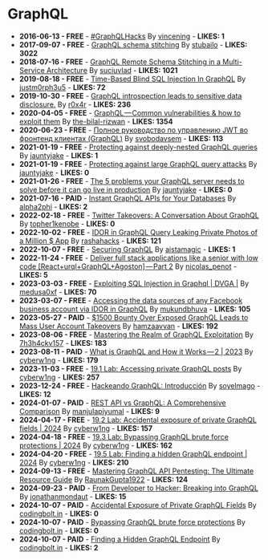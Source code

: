 # GraphQL

- **2016-06-13 - FREE** - [#GraphQLHacks](https://medium.com/scaphold/graphqlhacks-4675faab7547)  By  [vincening](https://medium.com/@vincening) - **LIKES: 1**
- **2017-09-07 - FREE** - [GraphQL schema stitching](https://medium.com/apollo-stack/graphql-schema-stitching-8af23354ac37)  By  [stubailo](https://medium.com/@stubailo) - **LIKES: 3022**
- **2018-07-16 - FREE** - [GraphQL Remote Schema Stitching in a Multi-Service Architecture](https://medium.com/@suciuvlad/graphql-remote-schema-stitching-in-a-multi-service-architecture-ac329037f082)  By  [suciuvlad](https://medium.com/@suciuvlad) - **LIKES: 1021**
- **2019-08-18 - FREE** - [Time-Based Blind SQL Injection In GraphQL](https://infosecwriteups.com/time-based-blind-sql-injection-in-graphql-39a25a1dfb3c)  By  [justm0rph3u5](https://medium.com/@justm0rph3u5) - **LIKES: 72**
- **2019-10-30 - FREE** - [GraphQL introspection leads to sensitive data disclosure.](https://infosecwriteups.com/graphql-introspection-leads-to-sensitive-data-disclosure-714f1d9d9d4a)  By  [r0x4r](https://medium.com/@r0x4r) - **LIKES: 236**
- **2020-04-05 - FREE** - [GraphQL — Common vulnerabilities & how to exploit them](https://the-bilal-rizwan.medium.com/graphql-common-vulnerabilities-how-to-exploit-them-464f9fdce696)  By  [the-bilal-rizwan](https://medium.com/@the-bilal-rizwan) - **LIKES: 1354**
- **2020-06-23 - FREE** - [Полное руководство по управлению JWT во фронтенд клиентах (GraphQL)](https://medium.com/nuances-of-programming/%D0%BF%D0%BE%D0%BB%D0%BD%D0%BE%D0%B5-%D1%80%D1%83%D0%BA%D0%BE%D0%B2%D0%BE%D0%B4%D1%81%D1%82%D0%B2%D0%BE-%D0%BF%D0%BE-%D1%83%D0%BF%D1%80%D0%B0%D0%B2%D0%BB%D0%B5%D0%BD%D0%B8%D1%8E-jwt-%D0%B2%D0%BE-%D1%84%D1%80%D0%BE%D0%BD%D1%82%D0%B5%D0%BD%D0%B4-%D0%BA%D0%BB%D0%B8%D0%B5%D0%BD%D1%82%D0%B0%D1%85-graphql-b9b5103062a3)  By  [svobodavsem](https://medium.com/@svobodavsem) - **LIKES: 113**
- **2021-01-19 - FREE** - [Protecting against deeply-nested GraphQL queries](https://jauntyjake.medium.com/protecting-against-deeply-nested-graphql-queries-9f6db003002e)  By  [jauntyjake](https://medium.com/@jauntyjake) - **LIKES: 1**
- **2021-01-19 - FREE** - [Protecting against large GraphQL query attacks](https://jauntyjake.medium.com/protecting-against-large-graphql-query-attacks-391209396ff2)  By  [jauntyjake](https://medium.com/@jauntyjake) - **LIKES: 0**
- **2021-01-26 - FREE** - [The 5 problems your GraphQL server needs to solve before it can go live in production](https://jauntyjake.medium.com/the-5-problems-your-graphql-server-needs-to-solve-before-it-can-go-live-in-production-e464e8ee7236)  By  [jauntyjake](https://medium.com/@jauntyjake) - **LIKES: 0**
- **2021-07-16 - PAID** - [Instant GraphQL APIs for Your Databases](https://alpha2phi.medium.com/instant-graphql-apis-for-your-databases-d28b941e2417)  By  [alpha2phi](https://medium.com/@alpha2phi) - **LIKES: 2**
- **2022-02-18 - FREE** - [Twitter Takeovers: A Conversation About GraphQL](https://blog.cmbr.co/twitter-takeovers-a-conversation-about-graphql-f8c7fc2f6ce)  By  [topher1kenobe](https://medium.com/@topher1kenobe) - **LIKES: 0**
- **2022-10-02 - FREE** - [IDOR in GraphQL Query Leaking Private Photos of a Million $ App](https://medium.com/@rashahacks/idor-in-graphql-query-leaking-private-photos-of-a-million-app-2c12c7e9dea7)  By  [rashahacks](https://medium.com/@rashahacks) - **LIKES: 121**
- **2022-10-07 - FREE** - [Securing GraphQL](https://medium.com/@aistamagic/securing-graphql-433109083b5e)  By  [aistamagic](https://medium.com/@aistamagic) - **LIKES: 1**
- **2022-11-24 - FREE** - [Deliver full stack applications like a senior with low code [React+urql+GraphQL+Agoston] — Part 2](https://medium.com/@nicolas_penot/deliver-full-stack-applications-like-a-senior-with-low-code-react-urql-graphql-agoston-part-2-10f9cf6c8dcd)  By  [nicolas_penot](https://medium.com/@nicolas_penot) - **LIKES: 5**
- **2023-03-03 - FREE** - [Exploiting SQL Injection in Graphql | DVGA |](https://infosecwriteups.com/exploiting-sql-injection-in-graphql-dvga-907fb65c6a14)  By  [medusa0xf](https://medium.com/@medusa0xf) - **LIKES: 70**
- **2023-03-07 - FREE** - [Accessing the data sources of any Facebook business account via IDOR in GraphQL](https://medium.com/@mukundbhuva/accessing-the-data-sources-of-any-facebook-business-account-via-idor-in-graphql-1fc963ad3ecd)  By  [mukundbhuva](https://medium.com/@mukundbhuva) - **LIKES: 105**
- **2023-05-27 - PAID** - [$1500 Bounty Over Exposed GraphQL Leads to Mass User Account Takeovers](https://levelup.gitconnected.com/a-unique-tale-of-p1-exposed-graphql-leads-to-mass-user-account-takeovers-da3d379e14b6)  By  [hamzaavvan](https://medium.com/@hamzaavvan) - **LIKES: 192**
- **2023-08-06 - FREE** - [Mastering the Realm of GraphQL Exploitation](https://infosecwriteups.com/mastering-the-realm-of-graphql-exploitation-a12ed5e04263)  By  [7h3h4ckv157](https://medium.com/@7h3h4ckv157) - **LIKES: 183**
- **2023-08-11 - PAID** - [What is GraphQL and How it Works — 2 | 2023](https://medium.com/infosecmatrix/what-is-graphql-and-how-it-works-2-2023-dc60dfacc3d0)  By  [cyberw1ng](https://medium.com/@cyberw1ng) - **LIKES: 179**
- **2023-11-03 - FREE** - [19.1 Lab: Accessing private GraphQL posts](https://medium.com/infosecmatrix/19-1-lab-accessing-private-graphql-posts-2023-75f2cfbf3285)  By  [cyberw1ng](https://medium.com/@cyberw1ng) - **LIKES: 257**
- **2023-12-24 - FREE** - [Hackeando GraphQL: Introducción](https://medium.com/@soyelmago/hackeando-graphql-introducci%C3%B3n-1537af763d0c)  By  [soyelmago](https://medium.com/@soyelmago) - **LIKES: 12**
- **2024-01-07 - PAID** - [REST API vs GraphQL: A Comprehensive Comparison](https://manjulapiyumal.medium.com/rest-api-vs-graphql-a-comprehensive-comparison-ba6758cd0431)  By  [manjulapiyumal](https://medium.com/@manjulapiyumal) - **LIKES: 9**
- **2024-04-17 - FREE** - [19.2 Lab: Accidental exposure of private GraphQL fields | 2024](https://medium.com/infosecmatrix/19-2-lab-accidental-exposure-of-private-graphql-fields-2024-0d0836dc82ba)  By  [cyberw1ng](https://medium.com/@cyberw1ng) - **LIKES: 157**
- **2024-04-18 - FREE** - [19.3 Lab: Bypassing GraphQL brute force protections | 2024](https://medium.com/infosecmatrix/19-3-lab-bypassing-graphql-brute-force-protections-2024-ae9df787c7c7)  By  [cyberw1ng](https://medium.com/@cyberw1ng) - **LIKES: 162**
- **2024-04-20 - FREE** - [19.5 Lab: Finding a hidden GraphQL endpoint | 2024](https://medium.com/infosecmatrix/19-5-lab-finding-a-hidden-graphql-endpoint-2024-aeb8cec440d1)  By  [cyberw1ng](https://medium.com/@cyberw1ng) - **LIKES: 210**
- **2024-09-13 - FREE** - [Mastering GraphQL API Pentesting: The Ultimate Resource Guide](https://medium.com/@RaunakGupta1922/mastering-graphql-api-pentesting-the-ultimate-resource-guide-7755c08bddd2)  By  [RaunakGupta1922](https://medium.com/@RaunakGupta1922) - **LIKES: 124**
- **2024-09-23 - PAID** - [From Developer to Hacker: Breaking into GraphQL](https://medium.com/@jonathanmondaut/from-developer-to-hacker-breaking-into-graphql-6083c80b4588)  By  [jonathanmondaut](https://medium.com/@jonathanmondaut) - **LIKES: 15**
- **2024-10-07 - PAID** - [Accidental Exposure of Private GraphQL Fields](https://medium.com/@codingbolt.in/accidental-exposure-of-private-graphql-fields-729b3fb99471)  By  [codingbolt.in](https://medium.com/@codingbolt.in) - **LIKES: 0**
- **2024-10-07 - PAID** - [Bypassing GraphQL brute force protections](https://medium.com/@codingbolt.in/bypassing-graphql-brute-force-protections-5cce7b3657c8)  By  [codingbolt.in](https://medium.com/@codingbolt.in) - **LIKES: 0**
- **2024-10-07 - PAID** - [Finding a Hidden GraphQL Endpoint](https://medium.com/@codingbolt.in/finding-a-hidden-graphql-endpoint-56001ab29f85)  By  [codingbolt.in](https://medium.com/@codingbolt.in) - **LIKES: 2**
